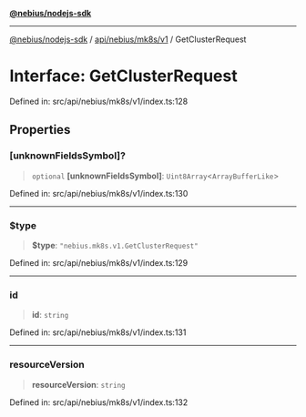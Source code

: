 [**@nebius/nodejs-sdk**](../../../../../README.md)

***

[@nebius/nodejs-sdk](../../../../../README.md) / [api/nebius/mk8s/v1](../README.md) / GetClusterRequest

# Interface: GetClusterRequest

Defined in: src/api/nebius/mk8s/v1/index.ts:128

## Properties

### \[unknownFieldsSymbol\]?

> `optional` **\[unknownFieldsSymbol\]**: `Uint8Array`\<`ArrayBufferLike`\>

Defined in: src/api/nebius/mk8s/v1/index.ts:130

***

### $type

> **$type**: `"nebius.mk8s.v1.GetClusterRequest"`

Defined in: src/api/nebius/mk8s/v1/index.ts:129

***

### id

> **id**: `string`

Defined in: src/api/nebius/mk8s/v1/index.ts:131

***

### resourceVersion

> **resourceVersion**: `string`

Defined in: src/api/nebius/mk8s/v1/index.ts:132
